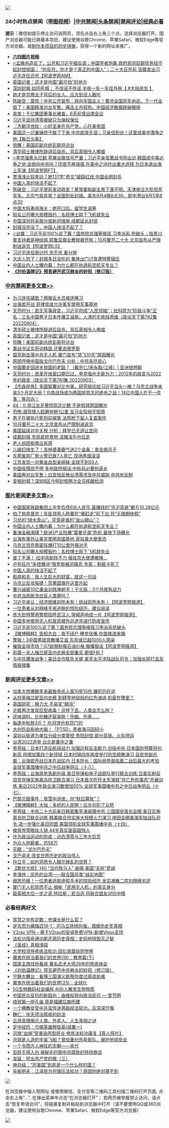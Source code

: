 ![](https://raw.githubusercontent.com/jsvpn/jsproxy/dev/64photo/fqnews-qr.jpg)

<div id="tt">
<h3>24小时热点禁闻（<a href="https://aaa.v2dns.tk/?QAjUl=BgRp5UNKRn&T5Vk=fPVH&Q59Ab=WxGE" target="_blank">带图视频</a>）|<a href="#%E4%B8%AD%E5%85%B1%E7%A6%81%E9%97%BB%E6%9B%B4%E5%A4%9A%E6%96%87%E7%AB%A0">中共禁闻</a>|<a href="#%E5%9B%BE%E7%89%87%E6%96%B0%E9%97%BB%E6%9B%B4%E5%A4%9A%E6%96%87%E7%AB%A0">头条禁闻</a>|<a href="#%E6%96%B0%E9%97%BB%E8%AF%84%E8%AE%BA%E6%9B%B4%E5%A4%9A%E6%96%87%E7%AB%A0">禁闻评论|<a href="#%E5%BF%85%E7%9C%8B%E7%BB%8F%E5%85%B8%E5%A5%BD%E6%96%87">经典必看</a></h3>
<div><b>提示：</b>微信如提示停止访问该网页，须先点击右上角三个点，选择浏览器打开。国产浏览器可能已屏蔽本项目，建议使用谷歌Chrome、苹果Safari、微软Edge等官方浏览器。或<a href="%E5%88%B6%E4%BD%9Cgit%E7%A6%81%E9%97%BB%E9%95%9C%E5%83%8F.md">制作本项目的同步镜像</a>，获得一个新的网址来推广。</div>
<ul>
<li><b><a href="http://d2.v2rss.gq/64.mp4" target="_blank">六四图片视频</a></b></li>
<li><a href="/bannedvideo/20220904/1780487.md">🔥孟晚舟造反了，公开和习近平唱反调；中国学者炮轰 政府民间巨额债务经不起封控锁国； “你反共，你才是个真正的中国人”；二十大召开前 官媒发出习近平连任讯号【阿波罗网AM】</a></li>
<li><a href="/cbnews/20220904/1780491.md">英国记者：这才是中国“最可怕”的地方</a></li>
<li><a href="/bannedvideo/20220904/1780455.md">深圳封城 如同死城； 不信谣不传谣 半夜一车一车往外拖【 #大陆民生 】</a></li>
<li><a href="/yule/20220905/1780545.md">她才是京圈太子背后的女人，瓜大到没人敢吃</a></li>
<li><a href="/bannedvideo/20220904/1780453.md">陈破空：震惊！中共公开宣布：转向军国主义！要求全国崇军尚武。下一代全毁了！美国精准对台军售，痛击土共软肋。中国经济数据跌破眼镜</a></li>
<li><a href="/cnnews/20220905/1780530.md">突发！千亿集团董事长被查，6天前曾出席会议</a></li>
<li><a href="/headline/20220905/1780518.md">习近平坚持清零被疑只为保权保位</a></li>
<li><a href="/ssgc/20220905/1780495.md">〖兲朝浮世绘〗小奸坚身在共产党，心在美帝国</a></li>
<li><a href="/bannedvideo/20220905/1780528.md">美国这一记重锤终于敲了下来  中共欲哭无泪；习亲信到访！这里成美中激争之地【每日头条】</a></li>
<li><a href="/cbnews/20220904/1780490.md">惊曝！美国前副总统彭斯将访台</a></li>
<li><a href="/cbnews/20220905/1780527.md">清华硕士被律所辞退后自杀，背后真相令人唏嘘</a></li>
<li><a href="/bannedvideo/20220905/1780522.md">🔥李克强焦头烂额 苹果谷歌信号严重；习近平亲信栗战书将出访 韩国成中美必争之地 会倒向中共吗？印度不再骑墙 在美中之间作出重大选择 为日本退出海上军演【阿波罗网FT】</a></li>
<li><a href="/comments/20220905/1780501.md">贾浅浅比较幸运？她137字“奇文”疑踩红线 中国全网封杀</a></li>
<li><a href="/topimagenews/20220905/1780605.md">中国人真的快活不起了</a></li>
<li><a href="/bannedvideo/20220905/1780547.md">陈破空：习近平提前发动政变？某常委和副主席下落不明。天津驶过大批坦克军车。北京气氛异常？全国到处封城。美东9月4晚8点30、即中港台9月5早8点30</a></li>
<li><a href="/cnnews/20220905/1780579.md">中国大妈勇闯海关：她开口后，留学生语塞</a></li>
<li><a href="/topimagenews/20220905/1780666.md">知名公司曝大规模毁约：名校博士刚下飞机就失业</a></li>
<li><a href="/headline/20220905/1780509.md">中国深圳将采取分层新冠措施 成都延长封锁</a></li>
<li><a href="/ssgc/20220904/1780460.md">封城没完没了，中国人快活不起了？</a></li>
<li><a href="/bannedvideo/20220904/1780454.md">🔥台媒：习近平非100%说了算？国务院总理等接班 习李派系 抢破头；指责川普支持者是神经病 耶鲁亚裔女教授被开除；10月要开二十大 北京宣布从严限制进返京【阿波罗网LS】</a></li>
<li><a href="/headline/20220905/1780521.md">习近平连任倒计时 忠不忠 看分钟</a></li>
<li><a href="/comments/20220904/1780489.md">大庆人怒了！封城多日没吃的 集体出门讨食遭特警镇压</a></li>
<li><a href="/topimagenews/20220905/1780690.md">中国业内人士曝内幕：为什么都在劝退航空航天专业？</a></li>
<li><b><a href="/comments/20200207/1272816.md" target="_blank">《刘伯温碑记》预言避开武汉肺炎的妙招（修订版）</a></b></li>
</ul>
</div>

<div class="catlist">
<h3><a href="/cbnews/" target="_blank">中共禁闻</a><span><a href="/cbnews/" target="_blank" rel="nofollow">更多文章>></a></span></h3>
<ul>
<li><a href="/cbnews/20220905/1780698.md" target="_blank">为习连任铺垫？两喉舌大员接连捧习</a></li>
<li><a href="/cbnews/20220905/1780674.md" target="_blank">台海若开战 菲律宾或允许美军使用军事基地</a></li>
<li><a href="/cbnews/20220905/1780588.md" target="_blank">天亮时分：若无军事政变，习近平将成“人民领袖”；社科院为“阶级斗争”正名；三名中国男子日本传播艾滋病，人渣的无底线思维（政论天下第782集 20220904）</a></li>
<li><a href="/cbnews/20220905/1780527.md" target="_blank">清华硕士被律所辞退后自杀，背后真相令人唏嘘</a></li>
<li><a href="/cbnews/20220904/1780491.md" target="_blank">英国记者：这才是中国“最可怕”的地方</a></li>
<li><a href="/cbnews/20220904/1780490.md" target="_blank">惊曝！美国前副总统彭斯将访台</a></li>
<li><a href="/cbnews/20220904/1780385.md" target="_blank">栗战书证实将访韩国 还要去俄罗斯</a></li>
<li><a href="/cbnews/20220904/1780365.md" target="_blank">国军刚击落中共无人机 厦门宣布“禁飞10天”原因曝光</a></li>
<li><a href="/cbnews/20220904/1780348.md" target="_blank">网民呼唤中国版戈尔巴乔夫 分析：中共丧尽民心</a></li>
<li><a href="/cbnews/20220904/1780188.md" target="_blank">中国要走回闭关锁国的老路？（戴忠仁/宋永毅/江峰）| 亚洲很想聊</a></li>
<li><a href="/cbnews/20220904/1780308.md" target="_blank">天亮时分：改革开放窗口期已过，李克强也无能为力；2012年的政变与2022年的政变（政论天下第781集 20220903）</a></li>
<li><a href="/comments/20220904/1780305.md" target="_blank">【杰森视角】多国智囊对比中美，研究结论给习近平当头一棒？乌克兰战争未来3个月定大局？乌南战场成为两国拼意志的绝命之战！14亿中国人在干一件事：等风向！</a></li>
<li><a href="/cbnews/20220904/1780244.md" target="_blank">44：0 浙江女足赛惊现这比数 不是假球原因曝光</a></li>
<li><a href="/cbnews/20220904/1780243.md" target="_blank">恐怖:酒驾撞人脸磨地拖1公里 宝马女狡辩不知情</a></li>
<li><a href="/cbnews/20220904/1780241.md" target="_blank">男子在被执行死刑前喊冤 法院枪下留人复查案件</a></li>
<li><a href="/cbnews/20220904/1780189.md" target="_blank">10月要开二十大 北京宣布从严限制进返京</a></li>
<li><a href="/cbnews/20220903/1780119.md" target="_blank">美国延续对中关税 分析：拜登已无退让空间</a></li>
<li><a href="/cbnews/20220903/1780113.md" target="_blank">成都封城 市民疯抢食物 活猪活牛也拉走</a></li>
<li><a href="/cbnews/20220903/1780043.md" target="_blank">老人组团偷南瓜有感</a></li>
<li><a href="/cbnews/20220903/1780028.md" target="_blank">儿媳妇快生了！吉林婆婆霸气送2个金条：拿去做月子</a></li>
<li><a href="/cbnews/20220903/1780023.md" target="_blank">东莞废弃厂房火警已致7人死亡 现场黑烟滚滚</a></li>
<li><a href="/cbnews/20220903/1780022.md" target="_blank">江苏发现一对黄金血型亲姐妹 全球不到50人</a></li>
<li><a href="/cbnews/20220903/1780021.md" target="_blank">中国疫情烧不停 多地政府喊话:中秋非必要别返乡</a></li>
<li><a href="/cbnews/20220903/1780006.md" target="_blank">美国再对台军售！白宫指反映台湾需求及中共威胁 中共呛反制</a></li>
<li><a href="/cbnews/20220903/1780005.md" target="_blank">变相封城？深圳8区今明封控两次全员核酸检测</a></li>

</ul>
</div>
<div class="catlist">
<h3><a href="/topimagenews/" target="_blank">图片新闻</a><span><a href="/topimagenews/" target="_blank" rel="nofollow">更多文章>></a></span></h3>
<ul>
<li><a href="/topimagenews/20220905/1780722.md" target="_blank">中国国家铁路集团上半年负债6兆人民币 最赚钱的“京沪高铁”都亏10.28亿元</a></li>
<li><a href="/topimagenews/20220905/1780714.md" target="_blank">怕了抛弃普京！车臣领导人称要在“被赶走”前下台 将“无限期休假”</a></li>
<li><a href="/topimagenews/20220905/1780706.md" target="_blank">习总的“绿水青山”，究竟是谁的“金山银山”？</a></li>
<li><a href="/topimagenews/20220905/1780690.md" target="_blank">中国业内人士曝内幕：为什么都在劝退航空航天专业？</a></li>
<li><a href="/topimagenews/20220905/1780686.md" target="_blank">重演金融海啸？欧洲1产业险爆“雷曼兄弟”危机 最惨下场曝光</a></li>
<li><a href="/topimagenews/20220905/1780673.md" target="_blank">台海有事将让美军使用菲国基地 菲驻美大使表态</a></li>
<li><a href="/topimagenews/20220905/1780667.md" target="_blank">乌克兰坦克靠密技爆打10公里外俄对手</a></li>
<li><a href="/topimagenews/20220905/1780666.md" target="_blank">知名公司曝大规模毁约：名校博士刚下飞机就失业</a></li>
<li><a href="/topimagenews/20220905/1780643.md" target="_blank">普丁不满！ 拉中共助阵不力 俄驻京大使遭撤换…</a></li>
<li><a href="/topimagenews/20220905/1780606.md" target="_blank">卢布狂升“失控爆冲”俄罗斯被迫降息 专家：制裁卡死了</a></li>
<li><a href="/topimagenews/20220905/1780605.md" target="_blank">中国人真的快活不起了</a></li>
<li><a href="/topimagenews/20220905/1780542.md" target="_blank">稻盛和夫：我人生巨大的财富，就这一句话</a></li>
<li><a href="/topimagenews/20220905/1780536.md" target="_blank">乌克兰反攻报捷！蓝黄国旗在这里升起</a></li>
<li><a href="/topimagenews/20220905/1780511.md" target="_blank">曹兴诚砸10亿重金训练神射手！于北辰：3个月就有战力</a></li>
<li><a href="/topimagenews/20220905/1780510.md" target="_blank">中共当局能洗白反人类罪吗？</a></li>
<li><a href="/topimagenews/20220904/1780401.md" target="_blank">习近平承认：经济困难前所未有！挑战前所未有！【阿波罗网报道】</a></li>
<li><a href="/topimagenews/20220904/1780384.md" target="_blank">一位患者从刘翔峰手底逃脱的惊险经历，建议阅读</a></li>
<li><a href="/topimagenews/20220904/1780358.md" target="_blank">传大批特警用警棍招呼武汉人 哭喊声响成一片【阿波罗网报道】</a></li>
<li><a href="/topimagenews/20220904/1780310.md" target="_blank">中国多地使用无人机居民楼外巡逻并进行防疫宣传</a></li>
<li><a href="/topimagenews/20220904/1780309.md" target="_blank">习近平非100%说了算？国务院总理等接班习李派系抢破头</a></li>
<li><a href="/topimagenews/20220904/1780296.md" target="_blank">【微博精粹】告知大白：夜不闭户 睡觉张嘴 你直接进来捅</a></li>
<li><a href="/topimagenews/20220904/1780255.md" target="_blank">警报！3中国男故意散播艾滋 东京或已超1000人感染</a></li>
<li><a href="/topimagenews/20220904/1780178.md" target="_blank">摧毁全球市场？G7欲限制俄石油价格 俄撂狠话【阿波罗网报道】</a></li>
<li><a href="/topimagenews/20220904/1780161.md" target="_blank">前第一夫人梅兰妮亚内衣裤全部重买 都怪FBI ?</a></li>
<li><a href="/topimagenews/20220903/1780063.md" target="_blank">与中共爆发战争！美日合作胜负关键 美军太平洋陆战队司令：加强长程打击及情报搜集</a></li>

</ul>
</div>
<div class="catlist">
<h3><a href="/comments/" target="_blank">新闻评论</a><span><a href="/comments/" target="_blank" rel="nofollow">更多文章>></a></span></h3>
<ul>
<li><a href="/comments/20220905/1780755.md" target="_blank">加拿大惊爆数年来最致命杀人案10死15伤 嫌犯仍在逃</a></li>
<li><a href="/comments/20220905/1780752.md" target="_blank">从抄家梅兰妮亚内衣裤 到拜登地狱般的红色演讲 机密在哪里？</a></li>
<li><a href="/comments/20220905/1780733.md" target="_blank">英国研究：握力大 不易变“糊涂”</a></li>
<li><a href="/comments/20220905/1780732.md" target="_blank">北极再次发现巨型病毒！这样下去，人类会怎么样？</a></li>
<li><a href="/comments/20220905/1780731.md" target="_blank">这味调料，比吃糖还容易胖！伤脑、伤骨……</a></li>
<li><a href="/comments/20220905/1780730.md" target="_blank">每逢中秋胖3斤？ 吃月饼也有窍门的</a></li>
<li><a href="/comments/20220905/1780729.md" target="_blank">大创伤会影响大脑！「PTSD」患者海马回较小</a></li>
<li><a href="/comments/20220905/1780720.md" target="_blank">深圳以街道为单位分级分类管控 贵阳封控 部分高铁、火车停运</a></li>
<li><a href="/comments/20220905/1780696.md" target="_blank">台湾2022选举 台北是重中之重</a></li>
<li><a href="/comments/20220905/1780670.md" target="_blank">李燕铭：日本打造反航母战力 加强远程反击能力 剑指中共 日本国防预算将创新高 将增加第四个新领域 日本时隔四年再度举行防空疏散演习 自民党副总裁：台海若开战日本在战区内 日本防长：国际局势面临着二战后最大的考验 全球军事围堵中共之中日战争阴云（十八）</a></li>
<li><a href="/comments/20220905/1780661.md" target="_blank">李燕铭：台海局势急剧升级 美日导弹和电子战部队举行联合训练 日美实射反坦克导弹实施离岛防卫联合演习 日本首次在环太军演就“存亡危机事态”开展训练 美日2022年联合演习数增加50% 全球军事围堵中共之中日战争阴云（十七）</a></li>
<li><a href="/comments/20220905/1780651.md" target="_blank">巴黎贝甜事件：我雪中送炭，你“秋后算账”？</a></li>
<li><a href="/comments/20220905/1780650.md" target="_blank">【微博精粹】大咖：多好的人民啊！后半句犯了众怒</a></li>
<li><a href="/comments/20220905/1780632.md" target="_blank">李燕铭：中共二十大前美日韩密集军演威慑中共 三国国安首长会晤 美日实施离岛防卫联合训练 韩美联合师实施大规模火力演习 岸田会晤美海军陆战队司令 进一步强化美日同盟 美国领衔全球军事围堵中共（十四）</a></li>
<li><a href="/comments/20220905/1780619.md" target="_blank">侯佩岑零眼妆入镜 44岁真实面容超惊人</a></li>
<li><a href="/comments/20220905/1780612.md" target="_blank">作为政治运动的防疫：动态清零与三年大饥荒</a></li>
<li><a href="/comments/20220905/1780611.md" target="_blank">为众人抱薪者，罚58万</a></li>
<li><a href="/comments/20220905/1780593.md" target="_blank">无眠：“戈尔巴乔夫”</a></li>
<li><a href="/comments/20220905/1780592.md" target="_blank">戈巴卓夫 改变世界历史的政治伟人</a></li>
<li><a href="/comments/20220905/1780578.md" target="_blank">孙立平：如何洞悉令人眼花缭乱的世界？</a></li>
<li><a href="/comments/20220905/1780577.md" target="_blank">【欺世大观】140 “当代牧马人” 曲啸 美国“夭折”奇闻</a></li>
<li><a href="/comments/20220905/1780576.md" target="_blank">李濠仲：灰色的台湾——联合国另类“诚实地图”</a></li>
<li><a href="/comments/20220905/1780551.md" target="_blank">细思恐极！一位患者逃脱虚假手术的惊险经历 坐实湘雅二院刘翔峰劣迹</a></li>
<li><a href="/comments/20220905/1780520.md" target="_blank">厦门无人机禁而不止 揭秘「民用无人机」的真实身分</a></li>
<li><a href="/comments/20220905/1780516.md" target="_blank">距英相大位一步之遥 特拉斯：若当选 将联合盟友对抗中俄</a></li>

</ul>
</div>

<div class="catlist">
<h3>必看经典好文</h3>
<ul>
<li><a href="/tculture/20200812/1378929.md" target="_blank">冥冥之中有定数：参谋长是什么官？</a></li>
<li><a href="/tculture/20190304/1091072.md" target="_blank">逆天而为痛悔迟19-1：司马立场倾向强，偶做伪史歪真相</a></li>
<li><a href="/comments/20210402/1257608.md" target="_blank">V2ray VPN &#8211; 基于V2ray的安卓免费VPN-新增Vless支持</a></li>
<li><a href="/tculture/20121025/73069.md" target="_blank">法轮功宿命通功能还原历史真相：史前地球毁灭之秘</a></li>
<li><a href="/tculture/20201113/1430493.md" target="_blank">《圣经》真相浅探</a></li>
<li><a href="/cbnews/20210517/1548104.md" target="_blank">大学校领导修炼法轮功 回忆录震烁同学圈</a></li>
<li><a href="/comments/20180716/972458.md" target="_blank">魔鬼在统治着我们的世界(19)：教育篇(下)</a></li>
<li><a href="/cbnews/20220514/1732764.md" target="_blank">国家主席找他看病 著名武术大师26年的修炼体会</a></li>
<li><a href="/comments/20200207/1272816.md" target="_blank">《刘伯温碑记》预言避开中共肺炎的妙招（修订版）</a></li>
<li><a href="/comments/20200527/1273654.md" target="_blank">宁静大舞台：看懂三国演义能帮你度过瘟疫劫难</a></li>
<li><a href="/comments/20181017/1014654.md" target="_blank">魔鬼在统治着我们的世界(25)：全球化</a></li>
<li><a href="/topimagenews/20200527/1335347.md" target="_blank">5G生物数码社会编程 AI向人散发生物物质</a></li>
<li><a href="/comments/20220713/1757701.md" target="_blank">中国民众反抗的新趋向：由维权转向政治反抗 — 曾节明</a></li>
<li><a href="/bannedvideo/20220418/1720873.md" target="_blank">琉球第一座孔庙 竟是福建后裔所建</a></li>
<li><a href="/bannedvideo/20210124/1473946.md" target="_blank">一个佛教徒受中共宣传迷惑敌视法轮功，后深深忏悔</a></li>
<li><a href="/comments/20200224/1282494.md" target="_blank">魏仁：张天师治瘟疫的妙法</a></li>
<li><a href="/comments/20200919/82684.md" target="_blank">云游高僧揭示人类、外星人、人生真相之谜</a></li>
<li><a href="/tculture/20161028/606931.md" target="_blank">定中经历：巾帼英雄穆桂英(续集一)</a></li>
<li><a href="/comments/20210720/1514622.md" target="_blank">河南“血祸”受害染丙型肝炎 修炼法轮功康复【真人照片】</a></li>
<li><a href="/comments/20200712/1359456.md" target="_blank">月球是人造的宇宙飞船？曾经重创外星舰队，保护地球安全</a></li>
<li><a href="/lifebaike/20211124/1656686.md" target="_blank">一个令西方人神往的天朝——宋代</a></li>
<li><a href="/lifebaike/20200711/1358994.md" target="_blank">百姓不得入内 揭秘毛时期中共腐败的特供商店</a></li>
<li><a href="/comments/20200929/1405201.md" target="_blank">龙延：挖出共产党的根（三）</a></li>
<li><a href="/comments/20211016/1639471.md" target="_blank">神总结：“厉害国”到底是一个什么样的国？</a></li>
<li><a href="/comments/20220531/1739728.md" target="_blank">矢板明夫：江泽民为何镇压法轮功？原因你绝对猜不到</a></li>

</ul>
</div>

![](https://raw.githubusercontent.com/jsvpn/jsproxy/dev/64photo/fqnews-qr.jpg)

在浏览器中输入短网址 或使用微信、支付宝等二维码工具扫描二维码打开页面, 点击右上角"...", 在弹出菜单中点击“在浏览器打开”； 若网页被举报禁止访问，请点击“恢复申请访问”，将链接复制并粘贴到浏览器中打开（请不要使用QQ或360浏览器，建议使用谷歌Chrome、苹果Safari、微软Edge等官方浏览器）

![](https://raw.githubusercontent.com/jsvpn/jsproxy/dev/64photo/wx.jpg)